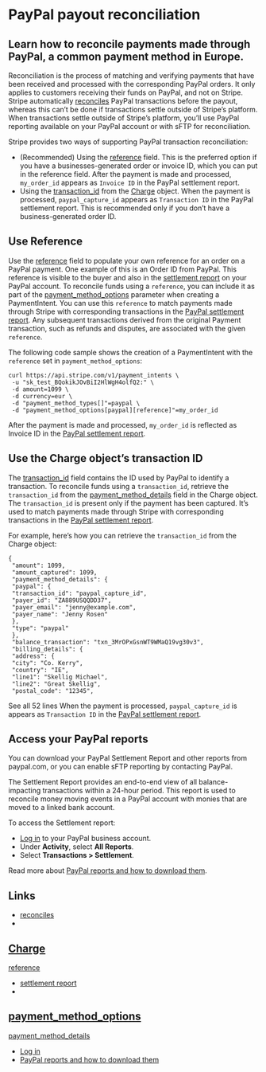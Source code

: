 # PayPal payout reconciliation

## Learn how to reconcile payments made through PayPal, a common payment method in Europe.

Reconciliation is the process of matching and verifying payments that have been
received and processed with the corresponding PayPal orders. It only applies to
customers receiving their funds on PayPal, and not on Stripe. Stripe
automatically
[reconciles](https://docs.stripe.com/reports/payout-reconciliation) PayPal
transactions before the payout, whereas this can’t be done if transactions
settle outside of Stripe’s platform. When transactions settle outside of
Stripe’s platform, you’ll use PayPal reporting available on your PayPal account
or with sFTP for reconciliation.

Stripe provides two ways of supporting PayPal transaction reconciliation:

- (Recommended) Using the
[reference](https://docs.stripe.com/payments/paypal/payout-reconciliation#use-reference)
field. This is the preferred option if you have a businesses-generated order or
invoice ID, which you can put in the reference field. After the payment is made
and processed, `my_order_id` appears as `Invoice ID` in the PayPal settlement
report.
- Using the
[transaction_id](https://docs.stripe.com/payments/paypal/payout-reconciliation#use-transaction-id)
from the
[Charge](https://docs.stripe.com/api/charges/object#charge_object-payment_method_details-paypal-transaction_id)
object. When the payment is processed, `paypal_capture_id` appears as
`Transaction ID` in the PayPal settlement report. This is recommended only if
you don’t have a business-generated order ID.

## Use Reference

Use the
[reference](https://docs.stripe.com/api/payment_intents/object#payment_intent_object-payment_method_options-paypal-reference)
field to populate your own reference for an order on a PayPal payment. One
example of this is an Order ID from PayPal. This reference is visible to the
buyer and also in the [settlement
report](https://developer.paypal.com/docs/reports/sftp-reports/settlement-report/)
on your PayPal account. To reconcile funds using a `reference`, you can include
it as part of the
[payment_method_options](https://docs.stripe.com/api/payment_intents/create#create_payment_intent-payment_method_options-paypal)
parameter when creating a PaymentIntent. You can use this `reference` to match
payments made through Stripe with corresponding transactions in the [PayPal
settlement
report](https://developer.paypal.com/docs/reports/sftp-reports/settlement-report/).
Any subsequent transactions derived from the original Payment transaction, such
as refunds and disputes, are associated with the given `reference`.

The following code sample shows the creation of a PaymentIntent with the
`reference` set in `payment_method_options`:

```
curl https://api.stripe.com/v1/payment_intents \
 -u "sk_test_BQokikJOvBiI2HlWgH4olfQ2:" \
 -d amount=1099 \
 -d currency=eur \
 -d "payment_method_types[]"=paypal \
 -d "payment_method_options[paypal][reference]"=my_order_id
```

After the payment is made and processed, `my_order_id` is reflected as Invoice
ID in the [PayPal settlement
report](https://developer.paypal.com/docs/reports/sftp-reports/settlement-report/).

## Use the Charge object’s transaction ID

The
[transaction_id](https://docs.stripe.com/api/charges/object#charge_object-payment_method_details-paypal-transaction_id)
field contains the ID used by PayPal to identify a transaction. To reconcile
funds using a `transaction_id`, retrieve the `transaction_id` from the
[payment_method_details](https://docs.stripe.com/api/charges/object#charge_object-payment_method_details-paypal)
field in the Charge object. The `transaction_id` is present only if the payment
has been captured. It’s used to match payments made through Stripe with
corresponding transactions in the [PayPal settlement
report](https://developer.paypal.com/docs/reports/sftp-reports/settlement-report/).

For example, here’s how you can retrieve the `transaction_id` from the Charge
object:

```
{
 "amount": 1099,
 "amount_captured": 1099,
 "payment_method_details": {
 "paypal": {
 "transaction_id": "paypal_capture_id",
 "payer_id": "ZA889USQQDD37",
 "payer_email": "jenny@example.com",
 "payer_name": "Jenny Rosen"
 },
 "type": "paypal"
 },
 "balance_transaction": "txn_3MrOPxGsnWT9WMaQ19vg30v3",
 "billing_details": {
 "address": {
 "city": "Co. Kerry",
 "country": "IE",
 "line1": "Skellig Michael",
 "line2": "Great Skellig",
 "postal_code": "12345",
```

See all 52 lines
When the payment is processed, `paypal_capture_id` is appears as `Transaction
ID` in the [PayPal settlement
report](https://developer.paypal.com/docs/reports/sftp-reports/settlement-report/).

## Access your PayPal reports

You can download your PayPal Settlement Report and other reports from
paypal.com, or you can enable sFTP reporting by contacting PayPal.

The Settlement Report provides an end-to-end view of all balance-impacting
transactions within a 24-hour period. This report is used to reconcile money
moving events in a PayPal account with monies that are moved to a linked bank
account.

To access the Settlement report:

- [Log in](https://www.paypal.com/signin) to your PayPal business account.
- Under **Activity**, select **All Reports**.
- Select **Transactions > Settlement**.

Read more about [PayPal reports and how to download
them](https://www.paypal.com/us/cshelp/article/how-do-i-view-and-download-statements-and-reports-help145).

## Links

- [reconciles](https://docs.stripe.com/reports/payout-reconciliation)
-
[Charge](https://docs.stripe.com/api/charges/object#charge_object-payment_method_details-paypal-transaction_id)
-
[reference](https://docs.stripe.com/api/payment_intents/object#payment_intent_object-payment_method_options-paypal-reference)
- [settlement
report](https://developer.paypal.com/docs/reports/sftp-reports/settlement-report/)
-
[payment_method_options](https://docs.stripe.com/api/payment_intents/create#create_payment_intent-payment_method_options-paypal)
-
[payment_method_details](https://docs.stripe.com/api/charges/object#charge_object-payment_method_details-paypal)
- [Log in](https://www.paypal.com/signin)
- [PayPal reports and how to download
them](https://www.paypal.com/us/cshelp/article/how-do-i-view-and-download-statements-and-reports-help145)